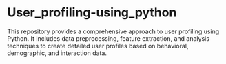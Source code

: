 # User_profiling-using_python
This repository provides a comprehensive approach to user profiling using Python. It includes data preprocessing, feature extraction, and analysis techniques to create detailed user profiles based on behavioral, demographic, and interaction data.
